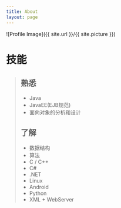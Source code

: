```yaml
---
title: About
layout: page
---
```

![Profile Image]({{ site.url }}/{{ site.picture }})

#  技能
>  ##  熟悉
>  +  Java
>  +  JavaEE(EJB规范)
>  +  面向对象的分析和设计
>   
>  ##  了解
>  +  数据结构  
>  +  算法
>  +  C / C++
>  +  C#
>  +  .NET
>  +  Linux
>  +  Android
>  +  Python
>  +  XML + WebServer
